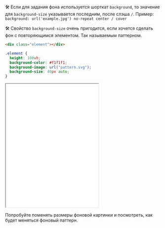 🛠 Если для задания фона используется шорткат `background`, то значение для `background-size` указывается последним, после слэша `/`. Пример: `background: url('example.jpg') no-repeat center / cover`

🛠 Свойство `background-size` очень пригодится, если хочется сделать фон с повторяющимся элементом. Так называемым паттерном.

```html
<div class="element"></div>
```

```css
.element {
  height: 100vh;
  background-color: #f1f1f1;
  background-image: url("pattern.svg");
  background-size: 40px auto;
}
```

<iframe title="Паттерн на фоне" src="../demos/pattern/" height="400"></iframe>

Попробуйте поменять размеры фоновой картинки и посмотреть, как будет меняться фоновый паттерн.
